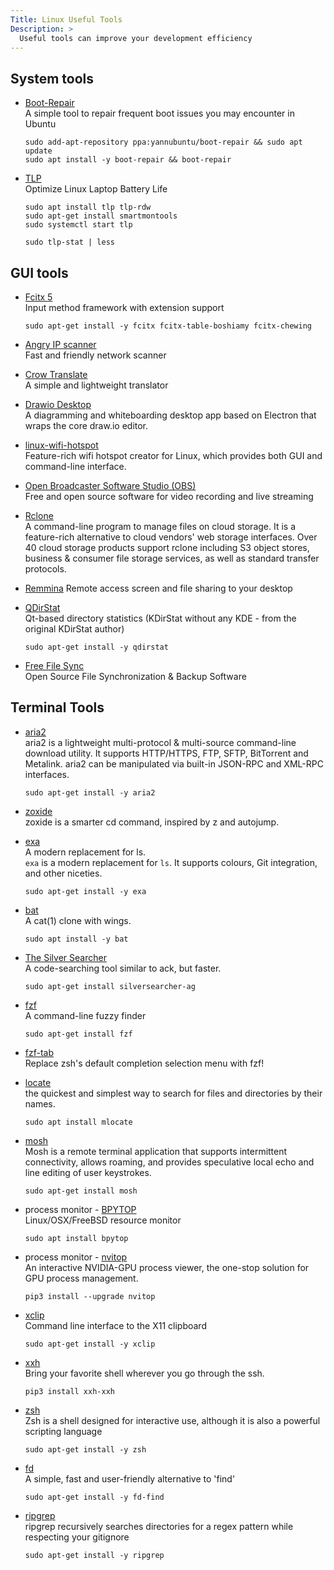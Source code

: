 ```yaml
---
Title: Linux Useful Tools
Description: >
  Useful tools can improve your development efficiency
---
```


## System tools

+ [Boot-Repair](https://help.ubuntu.com/community/Boot-Repair) \
  A simple tool to repair frequent boot issues you may encounter in Ubuntu

  ```shell
  sudo add-apt-repository ppa:yannubuntu/boot-repair && sudo apt update
  sudo apt install -y boot-repair && boot-repair
  ```

+ [TLP](https://linrunner.de/tlp/index.html) \
  Optimize Linux Laptop Battery Life

  ```shell
  sudo apt install tlp tlp-rdw
  sudo apt-get install smartmontools
  sudo systemctl start tlp

  sudo tlp-stat | less
  ```

## GUI tools

+ [Fcitx 5](https://fcitx-im.org/wiki/Install_Fcitx_5) \
  Input method framework with extension support

  ```shell
  sudo apt-get install -y fcitx fcitx-table-boshiamy fcitx-chewing
  ```

+ [Angry IP scanner](https://angryip.org/) \
  Fast and friendly network scanner

+ [Crow Translate](https://crow-translate.github.io/) \
  A simple and lightweight translator

+ [Drawio Desktop](https://github.com/jgraph/drawio-desktop) \
  A diagramming and whiteboarding desktop app based on Electron that wraps the core draw.io editor.

+ [linux-wifi-hotspot](https://github.com/lakinduakash/linux-wifi-hotspot) \
  Feature-rich wifi hotspot creator for Linux, which provides both GUI and command-line interface.
  
+ [Open Broadcaster Software Studio (OBS)](https://obsproject.com/) \
  Free and open source software for video recording and live streaming

+ [Rclone](https://rclone.org/) \
  A command-line program to manage files on cloud storage. It is a feature-rich alternative to cloud vendors' web storage interfaces. Over 40 cloud storage products support rclone including S3 object stores, business & consumer file storage services, as well as standard transfer protocols.

+ [Remmina](https://remmina.org/)
  Remote access screen and file sharing to your desktop

+ [QDirStat](https://github.com/shundhammer/qdirstat) \
  Qt-based directory statistics (KDirStat without any KDE - from the original KDirStat author)

  ```shell
  sudo apt-get install -y qdirstat
  ```

+ [Free File Sync](https://freefilesync.org/) \
  Open Source File Synchronization & Backup Software

## Terminal Tools

+ [aria2](https://aria2.github.io/) \
  aria2 is a lightweight multi-protocol & multi-source command-line download utility. It supports HTTP/HTTPS, FTP, SFTP, BitTorrent and Metalink. aria2 can be manipulated via built-in JSON-RPC and XML-RPC interfaces.

  ```shell
  sudo apt-get install -y aria2
  ```

+ [zoxide](https://github.com/ajeetdsouza/zoxide) \
  zoxide is a smarter cd command, inspired by z and autojump.

+ [exa](https://the.exa.website/) \
  A modern replacement for ls. \
  `exa` is a modern replacement for `ls`. It supports colours, Git integration, and other niceties.

  ``` shell
  sudo apt-get install -y exa
  ```

+ [bat](https://github.com/sharkdp/bat) \
  A cat(1) clone with wings.

  ```shell
  sudo apt install -y bat
  ```

+ [The Silver Searcher](https://github.com/ggreer/the_silver_searcher) \
  A code-searching tool similar to ack, but faster.

  ```shell
  sudo apt-get install silversearcher-ag
  ```

+ [fzf](https://github.com/junegunn/fzf) \
  A command-line fuzzy finder

  ```shell
  sudo apt-get install fzf
  ```

+ [fzf-tab](https://github.com/Aloxaf/fzf-tab) \
  Replace zsh's default completion selection menu with fzf!

+ [locate](https://linuxhint.com/linux-locate-command/) \
  the quickest and simplest way to search for files and directories by their names.

  ```shell
  sudo apt install mlocate
  ```

+ [mosh](https://mosh.org) \
  Mosh is a remote terminal application that supports intermittent connectivity, allows roaming, and provides speculative local echo and line editing of user keystrokes.
  
  ```shell
  sudo apt-get install mosh
  ```

+ process monitor - [BPYTOP](https://github.com/aristocratos/bpytop) \
  Linux/OSX/FreeBSD resource monitor

  ```shell
  sudo apt install bpytop
  ```

+ process monitor - [nvitop](https://github.com/XuehaiPan/nvitop) \
  An interactive NVIDIA-GPU process viewer, the one-stop solution for GPU process management.

  ```shell
  pip3 install --upgrade nvitop
  ```

+ [xclip](https://github.com/astrand/xclip) \
  Command line interface to the X11 clipboard

  ```shell
  sudo apt-get install -y xclip
  ```

+ [xxh](https://github.com/xxh/xxh) \
  Bring your favorite shell wherever you go through the ssh.

  ```shell
  pip3 install xxh-xxh
  ```

+ [zsh](https://www.zsh.org/) \
  Zsh is a shell designed for interactive use, although it is also a powerful scripting language

  ```shell
  sudo apt-get install -y zsh
  ```

+ [fd](https://github.com/sharkdp/fd) \
  A simple, fast and user-friendly alternative to 'find'

  ```shell
  sudo apt-get install -y fd-find
  ```

+ [ripgrep](https://github.com/BurntSushi/ripgrep) \
  ripgrep recursively searches directories for a regex pattern while respecting your gitignore

  ```shell
  sudo apt-get install -y ripgrep
  ```
